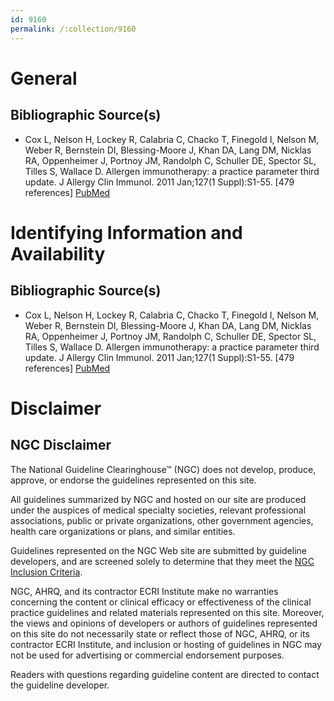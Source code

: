 ```yaml
---
id: 9160
permalink: /:collection/9160
---
```


# General

## Bibliographic Source(s)

- Cox L, Nelson H, Lockey R, Calabria C, Chacko T, Finegold I, Nelson M, Weber R, Bernstein DI, Blessing-Moore J, Khan DA, Lang DM, Nicklas RA, Oppenheimer J, Portnoy JM, Randolph C, Schuller DE, Spector SL, Tilles S, Wallace D. Allergen immunotherapy: a practice parameter third update. J Allergy Clin Immunol. 2011 Jan;127(1 Suppl):S1-55. [479 references] [ PubMed ](http://www.ncbi.nlm.nih.gov/entrez/query.fcgi?cmd=Retrieve&db=pubmed&dopt=Abstract&list_uids=21122901)

# Identifying Information and Availability

## Bibliographic Source(s)

- Cox L, Nelson H, Lockey R, Calabria C, Chacko T, Finegold I, Nelson M, Weber R, Bernstein DI, Blessing-Moore J, Khan DA, Lang DM, Nicklas RA, Oppenheimer J, Portnoy JM, Randolph C, Schuller DE, Spector SL, Tilles S, Wallace D. Allergen immunotherapy: a practice parameter third update. J Allergy Clin Immunol. 2011 Jan;127(1 Suppl):S1-55. [479 references] [ PubMed ](http://www.ncbi.nlm.nih.gov/entrez/query.fcgi?cmd=Retrieve&db=pubmed&dopt=Abstract&list_uids=21122901)

# Disclaimer

## NGC Disclaimer

The National Guideline Clearinghouse™ (NGC) does not develop, produce, approve, or endorse the guidelines represented on this site.

All guidelines summarized by NGC and hosted on our site are produced under the auspices of medical specialty societies, relevant professional associations, public or private organizations, other government agencies, health care organizations or plans, and similar entities.

Guidelines represented on the NGC Web site are submitted by guideline developers, and are screened solely to determine that they meet the [NGC Inclusion Criteria](/help-and-about/summaries/inclusion-criteria).

NGC, AHRQ, and its contractor ECRI Institute make no warranties concerning the content or clinical efficacy or effectiveness of the clinical practice guidelines and related materials represented on this site. Moreover, the views and opinions of developers or authors of guidelines represented on this site do not necessarily state or reflect those of NGC, AHRQ, or its contractor ECRI Institute, and inclusion or hosting of guidelines in NGC may not be used for advertising or commercial endorsement purposes.

Readers with questions regarding guideline content are directed to contact the guideline developer.

